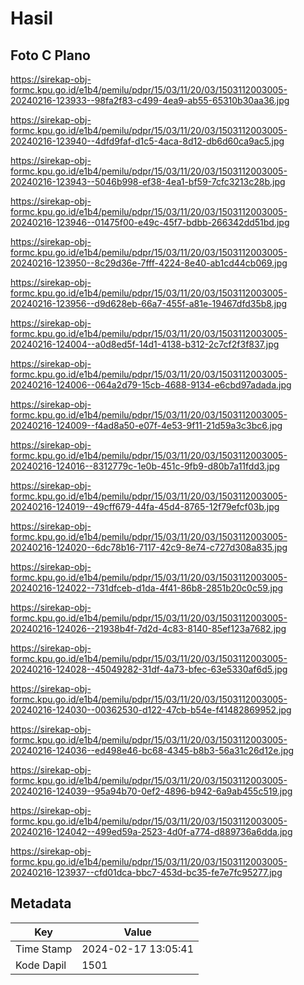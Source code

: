 # Hasil

## Foto C Plano

https://sirekap-obj-formc.kpu.go.id/e1b4/pemilu/pdpr/15/03/11/20/03/1503112003005-20240216-123933--98fa2f83-c499-4ea9-ab55-65310b30aa36.jpg

https://sirekap-obj-formc.kpu.go.id/e1b4/pemilu/pdpr/15/03/11/20/03/1503112003005-20240216-123940--4dfd9faf-d1c5-4aca-8d12-db6d60ca9ac5.jpg

https://sirekap-obj-formc.kpu.go.id/e1b4/pemilu/pdpr/15/03/11/20/03/1503112003005-20240216-123943--5046b998-ef38-4ea1-bf59-7cfc3213c28b.jpg

https://sirekap-obj-formc.kpu.go.id/e1b4/pemilu/pdpr/15/03/11/20/03/1503112003005-20240216-123946--01475f00-e49c-45f7-bdbb-266342dd51bd.jpg

https://sirekap-obj-formc.kpu.go.id/e1b4/pemilu/pdpr/15/03/11/20/03/1503112003005-20240216-123950--8c29d36e-7fff-4224-8e40-ab1cd44cb069.jpg

https://sirekap-obj-formc.kpu.go.id/e1b4/pemilu/pdpr/15/03/11/20/03/1503112003005-20240216-123956--d9d628eb-66a7-455f-a81e-19467dfd35b8.jpg

https://sirekap-obj-formc.kpu.go.id/e1b4/pemilu/pdpr/15/03/11/20/03/1503112003005-20240216-124004--a0d8ed5f-14d1-4138-b312-2c7cf2f3f837.jpg

https://sirekap-obj-formc.kpu.go.id/e1b4/pemilu/pdpr/15/03/11/20/03/1503112003005-20240216-124006--064a2d79-15cb-4688-9134-e6cbd97adada.jpg

https://sirekap-obj-formc.kpu.go.id/e1b4/pemilu/pdpr/15/03/11/20/03/1503112003005-20240216-124009--f4ad8a50-e07f-4e53-9f11-21d59a3c3bc6.jpg

https://sirekap-obj-formc.kpu.go.id/e1b4/pemilu/pdpr/15/03/11/20/03/1503112003005-20240216-124016--8312779c-1e0b-451c-9fb9-d80b7a11fdd3.jpg

https://sirekap-obj-formc.kpu.go.id/e1b4/pemilu/pdpr/15/03/11/20/03/1503112003005-20240216-124019--49cff679-44fa-45d4-8765-12f79efcf03b.jpg

https://sirekap-obj-formc.kpu.go.id/e1b4/pemilu/pdpr/15/03/11/20/03/1503112003005-20240216-124020--6dc78b16-7117-42c9-8e74-c727d308a835.jpg

https://sirekap-obj-formc.kpu.go.id/e1b4/pemilu/pdpr/15/03/11/20/03/1503112003005-20240216-124022--731dfceb-d1da-4f41-86b8-2851b20c0c59.jpg

https://sirekap-obj-formc.kpu.go.id/e1b4/pemilu/pdpr/15/03/11/20/03/1503112003005-20240216-124026--21938b4f-7d2d-4c83-8140-85ef123a7682.jpg

https://sirekap-obj-formc.kpu.go.id/e1b4/pemilu/pdpr/15/03/11/20/03/1503112003005-20240216-124028--45049282-31df-4a73-bfec-63e5330af6d5.jpg

https://sirekap-obj-formc.kpu.go.id/e1b4/pemilu/pdpr/15/03/11/20/03/1503112003005-20240216-124030--00362530-d122-47cb-b54e-f41482869952.jpg

https://sirekap-obj-formc.kpu.go.id/e1b4/pemilu/pdpr/15/03/11/20/03/1503112003005-20240216-124036--ed498e46-bc68-4345-b8b3-56a31c26d12e.jpg

https://sirekap-obj-formc.kpu.go.id/e1b4/pemilu/pdpr/15/03/11/20/03/1503112003005-20240216-124039--95a94b70-0ef2-4896-b942-6a9ab455c519.jpg

https://sirekap-obj-formc.kpu.go.id/e1b4/pemilu/pdpr/15/03/11/20/03/1503112003005-20240216-124042--499ed59a-2523-4d0f-a774-d889736a6dda.jpg

https://sirekap-obj-formc.kpu.go.id/e1b4/pemilu/pdpr/15/03/11/20/03/1503112003005-20240216-123937--cfd01dca-bbc7-453d-bc35-fe7e7fc95277.jpg


## Metadata

| Key        | Value               |
| ---------- | ------------------- |
| Time Stamp | 2024-02-17 13:05:41 |
| Kode Dapil | 1501                |



